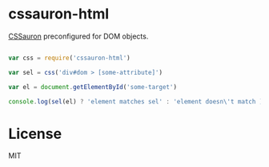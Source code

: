 # cssauron-html

[CSSauron](https://github.com/chrisdickinson/cssauron) preconfigured for DOM objects.

```javascript

var css = require('cssauron-html')

var sel = css('div#dom > [some-attribute]')

var el = document.getElementById('some-target')

console.log(sel(el) ? 'element matches sel' : 'element doesn\'t match ):')

```

# License

MIT
